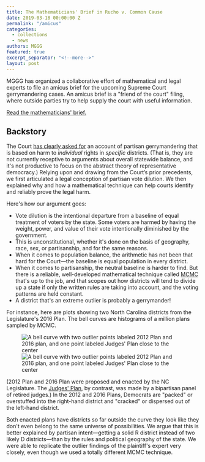 ```yaml
---
title: The Mathematicians' Brief in Rucho v. Common Cause
date: 2019-03-18 00:00:00 Z
permalink: "/amicus"
categories:
  - collections
  - news
authors: MGGG
featured: true
excerpt_separator: "<!--more-->"
layout: post
---
```


MGGG has organized a collaborative effort of mathematical and legal experts to
file an amicus brief for the upcoming Supreme Court gerrymandering cases. An
amicus brief is a "friend of the court" filing, where outside parties try to
help supply the court with useful information.

<!--more-->

[Read the mathematicians' brief.](https://mggg.org/SCOTUS-MathBrief.pdf)

## Backstory

The Court
[has clearly asked for](https://supreme.justia.com/cases/federal/us/585/16-1161/case.pdf)
an account of partisan gerrymandering that is based on harm to _individual_
rights in _specific_ districts. (That is, they are not currently receptive to
arguments about overall statewide balance, and it's not productive to focus on
the abstract theory of representative democracy.) Relying upon and drawing from
the Court’s prior precedents, we first articulated a legal conception of
partisan vote dilution. We then explained why and how a mathematical technique
can help courts identify and reliably prove the legal harm.

Here's how our argument goes:

- Vote dilution is the intentional departure from a baseline of equal treatment
  of voters by the state. Some voters are harmed by having the weight, power,
  and value of their vote intentionally diminished by the government.
- This is unconstitutional, whether it's done on the basis of geography, race,
  sex, or partisanship, and for the same reasons.
- When it comes to population balance, the arithmetic has not been that hard for
  the Court—the baseline is equal population in every district.
- When it comes to partisanship, the neutral baseline is harder to find. But
  there is a reliable, well-developed mathematical technique called
  [MCMC](https://en.wikipedia.org/wiki/Markov_chain_Monte_Carlo) that's up to
  the job, and that scopes out how districts will tend to divide up a state if
  only the written rules are taking into account, and the voting patterns are
  held constant.
- A district that's an extreme outlier is probably a gerrymander!

For instance, here are plots showing two North Carolina districts from the
Legislature's 2016 Plan. The bell curves are histograms of a million plans
sampled by MCMC.

<figure class="figure">
<img src="/uploads/amicus-plot1.png" alt="A bell curve with two outlier points labeled 2012 Plan and 2016 plan, and one point labeled Judges' Plan close to the center">
<img src="/uploads/amicus-plot2.png" alt="A bell curve with two outlier points labeled 2012 Plan and 2016 plan, and one point labeled Judges' Plan close to the center">
</figure>

(2012 Plan and 2016 Plan were proposed and enacted by the NC Legislature. The
[Judges' Plan](https://sanford.duke.edu/articles/nonpartisan-redistricting-panel-reveals-unofficial-nc-congressional-voting-map),
by contrast, was made by a bipartisan panel of retired judges.) In the 2012 and
2016 Plans, Democrats are "packed" or overstuffed into the right-hand district
and "cracked" or dispersed out of the left-hand district.

Both enacted plans have districts so far outside the curve they look like they
don't even belong to the same universe of possibilities. We argue that this is
better explained by partisan intent—getting a solid R district instead of two
likely D districts—than by the rules and political geography of the state. We
were able to replicate the outlier findings of the plaintiff's expert very
closely, even though we used a totally different MCMC technique.
